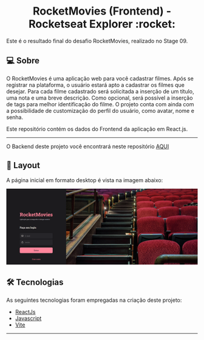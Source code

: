 <p align="center">
  <h1 align="center">RocketMovies (Frontend) - Rocketseat Explorer :rocket: </h1>
</p>

Este é o resultado final do desafio RocketMovies, realizado no Stage 09.

## 💻 Sobre
O RocketMovies é uma aplicação web para você cadastrar filmes. Após se registrar na plataforma, o usuário estará apto a cadastrar os filmes que desejar. Para cada filme cadastrado será solicitada a inserção de um título, uma nota e uma breve descrição. Como opcional, será possível a inserção de tags para melhor identificação do filme. O projeto conta com ainda com a possibilidade de customização do perfil do usuário, como avatar, nome e senha.

Este repositório contém os dados do Frontend da aplicação em React.js.

___

O Backend deste projeto você encontrará neste repositório [AQUI](https://github.com/benhur3010/RocketNotes)


## 🎨 Layout
A página inicial em formato desktop é vista na imagem abaixo:

![RocketMovies - Ben-Hur Bueno](https://raw.githubusercontent.com/benhur3010/RocketMovies-FrontEnd/main/src/assets/preview.png)


## 🛠 Tecnologias

As seguintes tecnologias foram empregadas na criação deste projeto:

- [ReactJs](https://reactjs.org)
- [Javascript](https://developer.mozilla.org/pt-BR/docs/Web/JavaScript)
- [Vite](https://vitejs.dev/)
___
